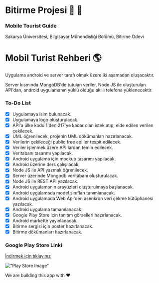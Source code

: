 # Bitirme Projesi :rocket: :beer:

### Mobile Tourist Guide
Sakarya Üniversitesi, Bilgisayar Mühendisliği Bölümü, Bitirme Ödevi

# Mobil Turist Rehberi :earth_americas:

Uygulama android ve server tarafı olmak üzere iki aşamadan oluşacaktır.

Server kısmında MongoDB'de tutulan veriler, Node JS ile oluşturulan API'dan, android uygulamanın yüklü olduğu akıllı telefona yüklenecektir.

### To-Do List

- [x] Uygulamaya isim bulunacak.
- [x] Uygulamaya logo oluşturulacak.
- [x] API'a ülke kodu 1'den 217'ye kadar olan istek atıp, elde edilen verilen çekilecek.
- [x] UML öğrenilecek, projenin UML dökümanları hazırlanacak.
- [x] Verilerin çekileceği public free api ler tespit edilecek.
- [x] Veriler işlenmek üzere API'lardan temin edilecek.
- [x] Veritabanı tasarımı yapılacak.
- [x] Android uygulama için mockup tasarımı yapılacak.
- [x] Android üzerine ders çalışılacak.
- [x] Node JS ile API yazmak öğrenilecek.
- [x] Server üzerinde Mongodb veritabanı oluşturulacak.
- [x] Node JS ile REST API yazılacak.
- [x] Android uygulamanın arayüzleri oluşturulmaya başlanacak.
- [x] Android uygulamada model sınıfları tanımlanacak.
- [x] Android uygulamada Web Api'den asenkron veri çekme kütüphanesi yazılacak.
- [x] Android uygulama tamamlanacak.
- [x] Google Play Store için tanıtım görselleri hazırlanacak.
- [x] Android markette yayınlanacak.
- [x] Bitirme sergisi için poster hazırlanacak.
- [x] Bitirme dökümanları hazırlanacak.

### Google Play Store Linki

[İndirmek için tıklayınız](https://play.google.com/store/apps/details?id=com.touristguide.mobile.mobiletouristguide)

!["Play Store Image"](https://github.com/erkanceylan/final-project/blob/master/assets/play_store.png)


We are building this app with :heart:
